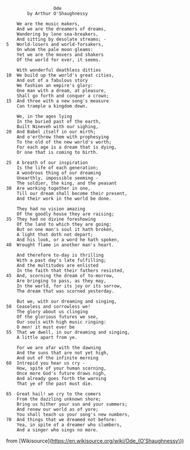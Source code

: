                       Ode
            by Arthur O'Shaughnessy

        We are the music makers,
        And we are the dreamers of dreams,
        Wandering by lone sea-breakers,
        And sitting by desolate streams; -
    5   World-losers and world-forsakers,
        On whom the pale moon gleams:
        Yet we are the movers and shakers
        Of the world for ever, it seems.

        With wonderful deathless ditties
    10  We build up the world's great cities,
        And out of a fabulous story
        We fashion an empire's glory:
        One man with a dream, at pleasure,
        Shall go forth and conquer a crown;
    15  And three with a new song's measure
        Can trample a kingdom down.

        We, in the ages lying
        In the buried past of the earth,
        Built Nineveh with our sighing,
    20  And Babel itself in our mirth;
        And o'erthrew them with prophesying
        To the old of the new world's worth;
        For each age is a dream that is dying,
        Or one that is coming to birth.

    25  A breath of our inspiration
        Is the life of each generation;
        A wondrous thing of our dreaming
        Unearthly, impossible seeming -
        The soldier, the king, and the peasant
    30  Are working together in one,
        Till our dream shall become their present,
        And their work in the world be done.

        They had no vision amazing
        Of the goodly house they are raising;
    35  They had no divine foreshowing
        Of the land to which they are going:
        But on one man's soul it hath broken,
        A light that doth not depart;
        And his look, or a word he hath spoken,
    40  Wrought flame in another man's heart.

        And therefore to-day is thrilling
        With a past day's late fulfilling;
        And the multitudes are enlisted
        In the faith that their fathers resisted,
    45  And, scorning the dream of to-morrow,
        Are bringing to pass, as they may,
        In the world, for its joy or its sorrow,
        The dream that was scorned yesterday.

        But we, with our dreaming and singing,
    50  Ceaseless and sorrowless we!
        The glory about us clinging
        Of the glorious futures we see,
        Our souls with high music ringing:
        O men! it must ever be
    55  That we dwell, in our dreaming and singing,
        A little apart from ye.

        For we are afar with the dawning
        And the suns that are not yet high,
        And out of the infinite morning
    60  Intrepid you hear us cry -
        How, spite of your human scorning,
        Once more God's future draws nigh,
        And already goes forth the warning
        That ye of the past must die.

    65  Great hail! we cry to the comers
        From the dazzling unknown shore;
        Bring us hither your sun and your summers;
        And renew our world as of yore;
        You shall teach us your song's new numbers,
    70  And things that we dreamed not before:
        Yea, in spite of a dreamer who slumbers,
        And a singer who sings no more.

from [Wikisource](https://en.wikisource.org/wiki/Ode_(O'Shaughnessy\))
